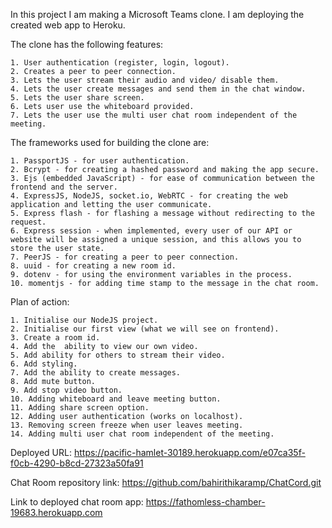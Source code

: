 In this project I am making a Microsoft Teams clone. I am deploying the created web app to Heroku.  
  
The clone has the following features:  
  
    1. User authentication (register, login, logout).  
    2. Creates a peer to peer connection.  
    3. Lets the user stream their audio and video/ disable them.  
    4. Lets the user create messages and send them in the chat window.  
    5. Lets the user share screen.  
    6. Lets user use the whiteboard provided.  
    7. Lets the user use the multi user chat room independent of the meeting.  
  
  
The frameworks used for building the clone are:  
  
    1. PassportJS - for user authentication.  
    2. Bcrypt - for creating a hashed password and making the app secure.  
    3. Ejs (embedded JavaScript) - for ease of communication between the frontend and the server.  
    4. ExpressJS, NodeJS, socket.io, WebRTC - for creating the web application and letting the user communicate.  
    5. Express flash - for flashing a message without redirecting to the request.  
    6. Express session - when implemented, every user of our API or website will be assigned a unique session, and this allows you to store the user state.  
    7. PeerJS - for creating a peer to peer connection.  
    8. uuid - for creating a new room id.  
    9. dotenv - for using the environment variables in the process.  
    10. momentjs - for adding time stamp to the message in the chat room.  
  
  
Plan of action:  
  
    1. Initialise our NodeJS project.  
    2. Initialise our first view (what we will see on frontend).  
    3. Create a room id.  
    4. Add the  ability to view our own video.  
    5. Add ability for others to stream their video.  
    6. Add styling.  
    7. Add the ability to create messages.  
    8. Add mute button.  
    9. Add stop video button.  
    10. Adding whiteboard and leave meeting button.  
    11. Adding share screen option.  
    12. Adding user authentication (works on localhost).   
    13. Removing screen freeze when user leaves meeting.
    14. Adding multi user chat room independent of the meeting.  
  
  
Deployed URL:  https://pacific-hamlet-30189.herokuapp.com/e07ca35f-f0cb-4290-b8cd-27323a50fa91
  
Chat Room repository link:  https://github.com/bahirithikaramp/ChatCord.git
  
Link to deployed chat room app:  https://fathomless-chamber-19683.herokuapp.com
